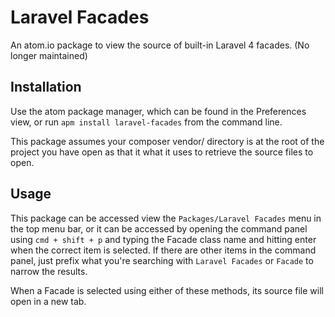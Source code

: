# Laravel Facades

An atom.io package to view the source of built-in Laravel 4 facades. (No longer maintained)

## Installation

Use the atom package manager, which can be found in the Preferences view, or run `apm install laravel-facades` from the command line.

This package assumes your composer vendor/ directory is at the root of the project you have open as that it what it uses to retrieve the source files to open.

## Usage

This package can be accessed view the `Packages/Laravel Facades` menu in the top menu bar, or it can be accessed by opening the command panel using `cmd + shift + p` and typing the Facade class name and hitting enter when the correct item is selected. If there are other items in the command panel, just prefix what you're searching with `Laravel Facades` or `Facade` to narrow the results.

When a Facade is selected using either of these methods, its source file will open in a new tab.

